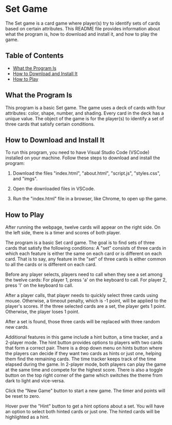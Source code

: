 # Set Game

The Set game is a card game where player(s) try to identify sets of cards based on certain attributes. This README file provides information about what the program is, how to download and install it, and how to play the game.


## Table of Contents

- [What the Program Is](#what-the-program-is)
- [How to Download and Install It](#how-to-download-and-install-it)
- [How to Play](#how-to-play)


## What the Program Is

This program is a basic Set game. The game uses a deck of cards with four attributes: color, shape, number, and shading. Every card in the deck has a unique value. The object of the game is for the player(s) to identify a set of three cards that satisfy certain conditions.


## How to Download and Install It

To run this program, you need to have Visual Studio Code (VSCode) installed on your machine. Follow these steps to download and install the program:

1. Download the files "index.html", "about.html", "script.js", "styles.css", and "imgs".

2. Open the downloaded files in VSCode.

3. Run the "index.html" file in a browser, like Chrome, to open up the game.


## How to Play

After running the webpage, twelve cards will appear on the right side. On the left side, there is a timer and scores of both player.

The program is a basic Set card game. The goal is to find sets of three cards that satisfy the following conditions: A "set" consists of three cards in which each feature is either the same on each card or is different on each card. That is to say, any feature in the "set" of three cards is either common to all the cards or is different on each card.

Before any player selects, players need to call when they see a set among the twelve cards:
For player 1, press 'a' on the keyboard to call.
For player 2, press 'l' on the keyboard to call.

After a player calls, that player needs to quickly select three cards using mouse. Otherwise, a timeout penalty, which is -1 point, will be applied to the player's scores. If the three selected cards are a set, the player gets 1 point. Otherwise, the player loses 1 point.

After a set is found, those three cards will be replaced with three random new cards.

Additional features in this game include a hint button, a time tracker, and a 2-player mode. The hint button provides options to players with two cards that form a correct pair. There is a drop down menu on hints button where the players can decide if they want two cards as hints or just one, helping them find the remaining cards. The time tracker keeps track of the time elapsed during the game. In 2-player mode, both players can play the game at the same time and compete for the highest score. There is also a toggle button on the top right corner of the game which switches the theme from dark to light and
vice-versa.

Click the "New Game" button to start a new game. The timer and points will be reset to zero.

Hover pver the "Hint" button to get a hint options about a set. You will have an option to select both hinted cards or just one. The hinted cards will be highlighted as a hint.